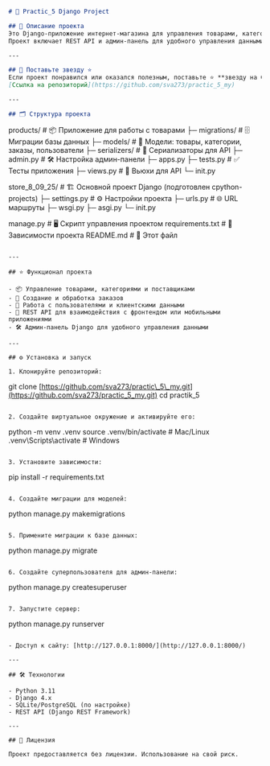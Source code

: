 ```markdown
# 🛒 Practic_5 Django Project

## 🚀 Описание проекта
Это Django-приложение интернет-магазина для управления товарами, категориями, заказами и пользователями.  
Проект включает REST API и админ-панель для удобного управления данными.

---

## 🌟 Поставьте звезду ⭐
Если проект понравился или оказался полезным, поставьте ⭐ **звезду на GitHub**, чтобы поддержать проект!  
[Ссылка на репозиторий](https://github.com/sva273/practic_5_my)

---

## 🗂 Структура проекта

```
products/ # 📦 Приложение для работы с товарами
├─ migrations/ # 🗄 Миграции базы данных
├─ models/ # 📝 Модели: товары, категории, заказы, пользователи
├─ serializers/ # 🔄 Сериализаторы для API
├─ admin.py # 🛠 Настройка админ-панели
├─ apps.py
├─ tests.py # ✅ Тесты приложения
├─ views.py # 👀 Вьюхи для API
└─ init.py

store_8_09_25/ # 🏗 Основной проект Django (подготовлен cpython-projects)
├─ settings.py # ⚙️ Настройки проекта
├─ urls.py # 🌐 URL маршруты
├─ wsgi.py
├─ asgi.py
└─ init.py

manage.py # 🖥 Скрипт управления проектом
requirements.txt # 📄 Зависимости проекта
README.md # 📘 Этот файл

```

---

## ⭐ Функционал проекта

- 📦 Управление товарами, категориями и поставщиками  
- 🛒 Создание и обработка заказов  
- 👤 Работа с пользователями и клиентскими данными  
- 🔗 REST API для взаимодействия с фронтендом или мобильными приложениями  
- 🛠 Админ-панель Django для удобного управления данными  

---

## ⚙️ Установка и запуск

1. Клонируйте репозиторий:
```

git clone [https://github.com/sva273/practic\_5\_my.git](https://github.com/sva273/practic_5_my.git)
cd practik\_5

```

2. Создайте виртуальное окружение и активируйте его:
```

python -m venv .venv
source .venv/bin/activate  # Mac/Linux
.venv\Scripts\activate     # Windows

```

3. Установите зависимости:
```

pip install -r requirements.txt

```

4. Создайте миграции для моделей:
```

python manage.py makemigrations

```

5. Примените миграции к базе данных:
```

python manage.py migrate

```

6. Создайте суперпользователя для админ-панели:
```

python manage.py createsuperuser

```

7. Запустите сервер:
```

python manage.py runserver

```

- Доступ к сайту: [http://127.0.0.1:8000/](http://127.0.0.1:8000/)

---

## 🛠 Технологии

- Python 3.11  
- Django 4.x  
- SQLite/PostgreSQL (по настройке)  
- REST API (Django REST Framework)  

---

## 📌 Лицензия

Проект предоставляется без лицензии. Использование на свой риск.
```


